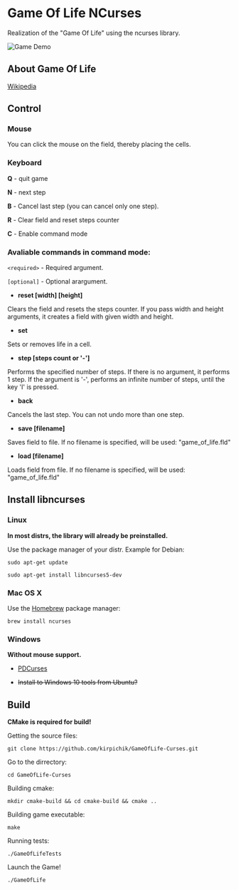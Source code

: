#  Game Of Life NCurses

Realization of the "Game Of Life" using the ncurses library.

![Game Demo](https://raw.githubusercontent.com/kirpichik/GameOfLife-Curses/master/image.png "Game Demo" )

## About Game Of Life

[Wikipedia](https://en.wikipedia.org/wiki/Conway%27s_Game_of_Life)

## Control

### Mouse

You can click the mouse on the field, thereby placing the cells.

### Keyboard

**Q** - quit game

**N** - next step

**B** - Cancel last step (you can cancel only one step).

**R** - Clear field and reset steps counter

**C** - Enable command mode

### Avaliable commands in command mode:

`<required>` - Required argument.

`[optional]` - Optional arargument.

- **reset [width] [height]**

Clears the field and resets the steps counter.
If you pass width and height arguments, it creates a field with given width and height.

- **set <position X> <position Y>**

Sets or removes life in a cell.

- **step [steps count or '-']**

Performs the specified number of steps. If there is no argument, it performs 1 step.
If the argument is '-', performs an infinite number of steps, until the key 'I' is pressed.

- **back**

Cancels the last step.
You can not undo more than one step.

- **save [filename]**

Saves field to file.
If no filename is specified, will be used: "game_of_life.fld"

- **load [filename]**

Loads field from file.
If no filename is specified, will be used: "game_of_life.fld"

## Install libncurses

### Linux

**In most distrs, the library will already be preinstalled.**

Use the package manager of your distr. Example for Debian:

`sudo apt-get update`

`sudo apt-get install libncurses5-dev`

### Mac OS X

Use the [Homebrew](https://brew.sh) package manager:

`brew install ncurses`

### Windows

**Without mouse support.**

- [PDCurses](https://pdcurses.sourceforge.io)

- ~~Install to Windows 10 tools from Ubuntu?~~

## Build

**CMake is required for build!**

Getting the source files:

`git clone https://github.com/kirpichik/GameOfLife-Curses.git`

Go to the dirrectory:

`cd GameOfLife-Curses`

Building cmake:

`mkdir cmake-build && cd cmake-build && cmake ..`

Building game executable:

`make`

Running tests:

`./GameOfLifeTests`

Launch the Game!

`./GameOfLife`


